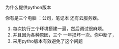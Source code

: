 为什么提供python版本

你有是三个电脑 ：公司，笔记本 还有云服务器。
1. 每次执行三个环境搭建一遍，然后调试很麻烦。
2. 并且因为各种原因，三个 一年损坏一次。你中断了，
3. 采用pytho版本有效避免了这个问题
